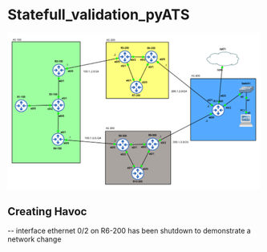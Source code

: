 # Statefull_validation_pyATS

![](Topology.png)

## Creating Havoc
  -- interface ethernet 0/2 on R6-200  has been shutdown to demonstrate a network change
